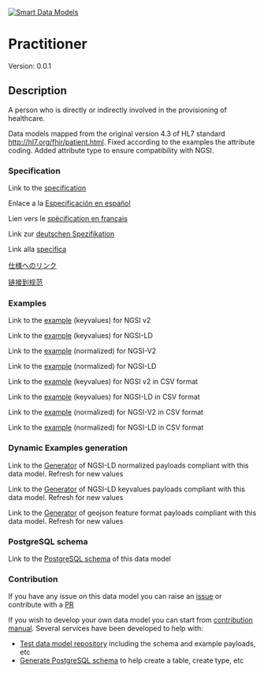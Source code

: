 [![Smart Data Models](https://smartdatamodels.org/wp-content/uploads/2022/01/SmartDataModels_logo.png "Logo")](https://smartdatamodels.org)
# Practitioner
Version: 0.0.1

## Description 

A person who is directly or indirectly involved in the provisioning of healthcare.

Data models mapped from the original version 4.3 of HL7 standard http://hl7.org/fhir/patient.html. Fixed according to the examples the attribute coding. Added attribute type to ensure compatibility with NGSI.
### Specification

Link to the [specification](https://github.com/smart-data-models/dataModel.Hl7/blob/master/Practitioner/doc/spec.md)

Enlace a la [Especificación en español](https://github.com/smart-data-models/dataModel.Hl7/blob/master/Practitioner/doc/spec_ES.md)

Lien vers le [spécification en français](https://github.com/smart-data-models/dataModel.Hl7/blob/master/Practitioner/doc/spec_FR.md)

Link zur [deutschen Spezifikation](https://github.com/smart-data-models/dataModel.Hl7/blob/master/Practitioner/doc/spec_DE.md)

Link alla [specifica](https://github.com/smart-data-models/dataModel.Hl7/blob/master/Practitioner/doc/spec_IT.md)

[仕様へのリンク](https://github.com/smart-data-models/dataModel.Hl7/blob/master/Practitioner/doc/spec_JA.md)

[链接到规范](https://github.com/smart-data-models/dataModel.Hl7/blob/master/Practitioner/doc/spec_ZH.md)
### Examples

Link to the [example](https://smart-data-models.github.io/dataModel.Hl7/Practitioner/examples/example.json) (keyvalues) for NGSI v2

Link to the [example](https://smart-data-models.github.io/dataModel.Hl7/Practitioner/examples/example.jsonld) (keyvalues) for NGSI-LD

Link to the [example](https://smart-data-models.github.io/dataModel.Hl7/Practitioner/examples/example-normalized.json) (normalized) for NGSI-V2

Link to the [example](https://smart-data-models.github.io/dataModel.Hl7/Practitioner/examples/example-normalized.jsonld) (normalized) for NGSI-LD

Link to the [example](https://github.com/smart-data-models/dataModel.Hl7/blob/master/Practitioner/examples/example.json.csv) (keyvalues) for NGSI v2 in CSV format

Link to the [example](https://github.com/smart-data-models/dataModel.Hl7/blob/master/Practitioner/examples/example.jsonld.csv) (keyvalues) for NGSI-LD in CSV format

Link to the [example](https://github.com/smart-data-models/dataModel.Hl7/blob/master/Practitioner/examples/example-normalized.json.csv) (normalized) for NGSI-V2 in CSV format

Link to the [example](https://github.com/smart-data-models/dataModel.Hl7/blob/master/Practitioner/examples/example-normalized.jsonld.csv) (normalized) for NGSI-LD in CSV format
### Dynamic Examples generation

Link to the [Generator](https://smartdatamodels.org/extra/ngsi-ld_generator.php?schemaUrl=https://raw.githubusercontent.com/smart-data-models/dataModel.Hl7/master/Practitioner/schema.json&email=info@smartdatamodels.org) of NGSI-LD normalized payloads compliant with this data model. Refresh for new values

Link to the [Generator](https://smartdatamodels.org/extra/ngsi-ld_generator_keyvalues.php?schemaUrl=https://raw.githubusercontent.com/smart-data-models/dataModel.Hl7/master/Practitioner/schema.json&email=info@smartdatamodels.org) of NGSI-LD keyvalues payloads compliant with this data model. Refresh for new values

Link to the [Generator](https://smartdatamodels.org/extra/geojson_features_generator.php?schemaUrl=https://raw.githubusercontent.com/smart-data-models/dataModel.Hl7/master/Practitioner/schema.json&email=info@smartdatamodels.org) of geojson feature format payloads compliant with this data model. Refresh for new values
### PostgreSQL schema

Link to the [PostgreSQL schema](https://github.com/smart-data-models/dataModel.Hl7/blob/master/Practitioner/schema.sql) of this data model
### Contribution

 If you have any issue on this data model you can raise an [issue](https://github.com/smart-data-models/dataModel.Hl7/issues)  or contribute with a [PR](https://github.com/smart-data-models/dataModel.Hl7/pulls)

 If you wish to develop your own data model you can start from [contribution manual](https://bit.ly/contribution_manual). Several services have been developed to help with: 
 - [Test data model repository](https://smartdatamodels.org/index.php/data-models-contribution-api/) including the schema and example payloads, etc
 - [Generate PostgreSQL schema](https://smartdatamodels.org/index.php/sql-service/) to help create a table, create type, etc